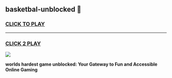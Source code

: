 
## basketbal-unblocked 👋
<h3>
<a href="https://premium.freeplayer.one?title=basketbal-unblocked&ref=14F">CLICK TO PLAY</a></h3>
<hr>

<h3>
<a href="https://premium.freeplayer.one?title=basketbal-unblocked&ref=14F">CLICK 2 PLAY</a>
  
</h3>

<a href="https://premium.freeplayer.one?title=basketbal-unblocked&ref=12F/"><img src="https://clearcache.store/games.png"></a>


**worlds hardest game unblocked: Your Gateway to Fun and Accessible Online Gaming**
